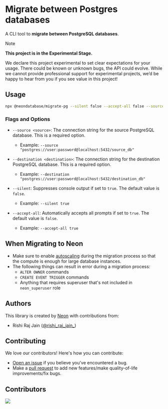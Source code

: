 # Migrate between Postgres databases

A CLI tool to **migrate between PostgreSQL databases**.

> [!NOTE]  
> **This project is in the Experimental Stage.**
> 
> We declare this project experimental to set clear expectations for your usage. There could be known or unknown bugs, the API could evolve. While we cannot provide professional support for experimental projects, we’d be happy to hear from you if you see value in this project!

## Usage

```sh
npx @neondatabase/migrate-pg --silent false --accept-all false --source="pg-string" --destination="pg-string"
```

### Flags and Options

- `--source <source>`: The connection string for the source PostgreSQL database. This is a required option.
  - Example: `--source "postgres://user:password@localhost:5432/source_db"`

- `--destination <destination>`: The connection string for the destination PostgreSQL database. This is a required option.
  - Example: `--destination "postgres://user:password@localhost:5432/destination_db"`

- `--silent`: Suppresses console output if set to `true`. The default value is `false`.
  - Example: `--silent true`

- `--accept-all`: Automatically accepts all prompts if set to `true`. The default value is `false`.
  - Example: `--accept-all true`

## When Migrating to Neon

- Make sure to enable [autoscaling](https://neon.tech/docs/introduction/autoscaling) during the migration process so that the compute is enough for large database instances.
- The following things can result in error during a migration process:
  - `ALTER OWNER` commands
  - `CREATE EVENT TRIGGER` commands
  - Anything that requires superuser that's not included in `neon_superuser` role

## Authors

This library is created by [Neon](https://neon.tech) with contributions from:

- Rishi Raj Jain ([@rishi_raj_jain_](https://twitter.com/rishi_raj_jain_))

## Contributing

We love our contributors! Here's how you can contribute:

- [Open an issue](https://github.com/neondatabase/migrate-pg/issues) if you believe you've encountered a bug.
- Make a [pull request](https://github.com/neondatabase/migrate-pg/pull) to add new features/make quality-of-life improvements/fix bugs.

## Contributors

<a href="https://github.com/neondatabase/migrate-pg/graphs/contributors">
  <img src="https://contrib.rocks/image?repo=neondatabase/migrate-pg&purge=1" />
</a>
